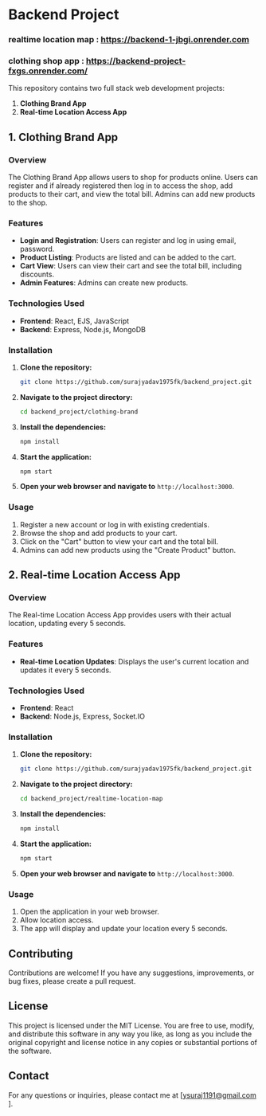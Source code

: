 # Backend Project

### realtime location map : https://backend-1-jbgi.onrender.com

### clothing shop app : https://backend-project-fxgs.onrender.com/

This repository contains two full stack web development projects:

1. **Clothing Brand App**
2. **Real-time Location Access App**

## 1. Clothing Brand App

### Overview
The Clothing Brand App allows users to shop for products online. Users can register and if already registered then log in to access the shop, add products to their cart, and view the total bill. Admins can add new products to the shop.

### Features
- **Login and Registration**: Users can register and log in using email, password.
- **Product Listing**: Products are listed and can be added to the cart.
- **Cart View**: Users can view their cart and see the total bill, including discounts.
- **Admin Features**: Admins can create new products.

### Technologies Used
- **Frontend**: React, EJS, JavaScript
- **Backend**: Express, Node.js, MongoDB

### Installation
1. **Clone the repository:**
    ```sh
    git clone https://github.com/surajyadav1975fk/backend_project.git
    ```
2. **Navigate to the project directory:**
    ```sh
    cd backend_project/clothing-brand
    ```
3. **Install the dependencies:**
    ```sh
    npm install
    ```
4. **Start the application:**
    ```sh
    npm start
    ```
5. **Open your web browser and navigate to** `http://localhost:3000`.

### Usage
1. Register a new account or log in with existing credentials.
2. Browse the shop and add products to your cart.
3. Click on the "Cart" button to view your cart and the total bill.
4. Admins can add new products using the "Create Product" button.

## 2. Real-time Location Access App

### Overview
The Real-time Location Access App provides users with their actual location, updating every 5 seconds.

### Features
- **Real-time Location Updates**: Displays the user's current location and updates it every 5 seconds.

### Technologies Used
- **Frontend**: React
- **Backend**: Node.js, Express, Socket.IO

### Installation
1. **Clone the repository:**
    ```sh
    git clone https://github.com/surajyadav1975fk/backend_project.git
    ```
2. **Navigate to the project directory:**
    ```sh
    cd backend_project/realtime-location-map
    ```
3. **Install the dependencies:**
    ```sh
    npm install
    ```
4. **Start the application:**
    ```sh
    npm start
    ```
5. **Open your web browser and navigate to** `http://localhost:3000`.

### Usage
1. Open the application in your web browser.
2. Allow location access.
3. The app will display and update your location every 5 seconds.

## Contributing
Contributions are welcome! If you have any suggestions, improvements, or bug fixes, please create a pull request.

## License
This project is licensed under the MIT License. You are free to use, modify, and distribute this software in any way you like, as long as you include the original copyright and license notice in any copies or substantial portions of the software.

## Contact
For any questions or inquiries, please contact me at [ysuraj1191@gmail.com ].
